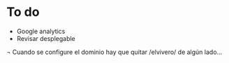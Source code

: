 # To do
- Google analytics
- Revisar desplegable

¬ Cuando se configure el dominio hay que quitar /elvivero/ de algún lado...